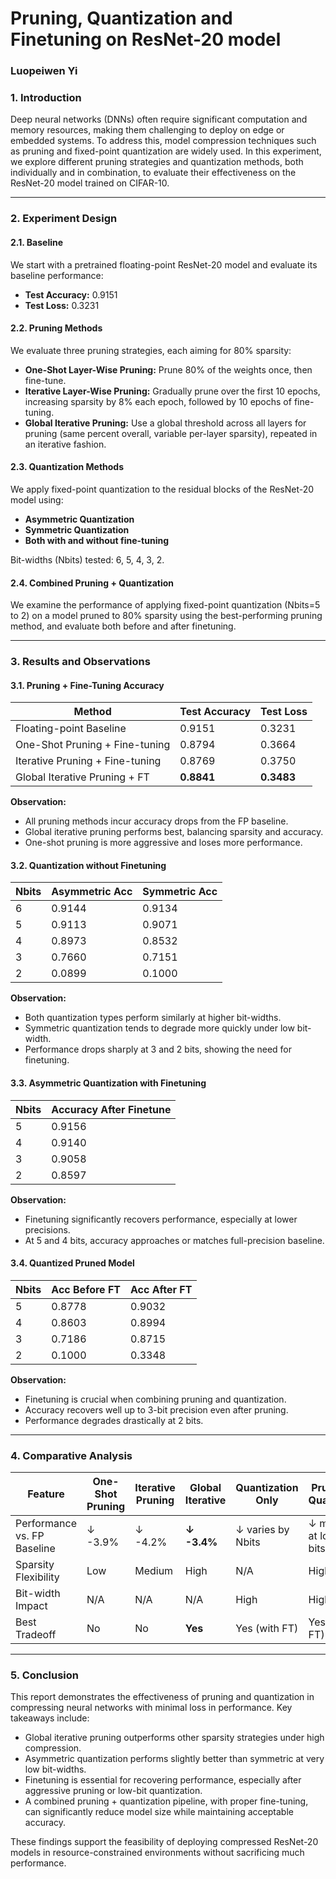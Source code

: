 # Pruning, Quantization and Finetuning on ResNet-20 model

### Luopeiwen Yi

### 1. Introduction
Deep neural networks (DNNs) often require significant computation and memory resources, making them challenging to deploy on edge or embedded systems. To address this, model compression techniques such as pruning and fixed-point quantization are widely used. In this experiment, we explore different pruning strategies and quantization methods, both individually and in combination, to evaluate their effectiveness on the ResNet-20 model trained on CIFAR-10.

---

### 2. Experiment Design

#### 2.1. Baseline
We start with a pretrained floating-point ResNet-20 model and evaluate its baseline performance:
- **Test Accuracy:** 0.9151
- **Test Loss:** 0.3231

#### 2.2. Pruning Methods
We evaluate three pruning strategies, each aiming for 80% sparsity:
- **One-Shot Layer-Wise Pruning:** Prune 80% of the weights once, then fine-tune.
- **Iterative Layer-Wise Pruning:** Gradually prune over the first 10 epochs, increasing sparsity by 8% each epoch, followed by 10 epochs of fine-tuning.
- **Global Iterative Pruning:** Use a global threshold across all layers for pruning (same percent overall, variable per-layer sparsity), repeated in an iterative fashion.

#### 2.3. Quantization Methods
We apply fixed-point quantization to the residual blocks of the ResNet-20 model using:
- **Asymmetric Quantization**
- **Symmetric Quantization**
- **Both with and without fine-tuning**

Bit-widths (Nbits) tested: 6, 5, 4, 3, 2.

#### 2.4. Combined Pruning + Quantization
We examine the performance of applying fixed-point quantization (Nbits=5 to 2) on a model pruned to 80% sparsity using the best-performing pruning method, and evaluate both before and after finetuning.

---

### 3. Results and Observations

#### 3.1. Pruning + Fine-Tuning Accuracy
| Method                           | Test Accuracy | Test Loss |
|----------------------------------|----------------|------------|
| Floating-point Baseline          | 0.9151         | 0.3231     |
| One-Shot Pruning + Fine-tuning   | 0.8794         | 0.3664     |
| Iterative Pruning + Fine-tuning  | 0.8769         | 0.3750     |
| Global Iterative Pruning + FT    | **0.8841**     | **0.3483** |

**Observation:**
- All pruning methods incur accuracy drops from the FP baseline.
- Global iterative pruning performs best, balancing sparsity and accuracy.
- One-shot pruning is more aggressive and loses more performance.

#### 3.2. Quantization without Finetuning
| Nbits | Asymmetric Acc | Symmetric Acc |
|-------|----------------|----------------|
| 6     | 0.9144         | 0.9134         |
| 5     | 0.9113         | 0.9071         |
| 4     | 0.8973         | 0.8532         |
| 3     | 0.7660         | 0.7151         |
| 2     | 0.0899         | 0.1000         |

**Observation:**
- Both quantization types perform similarly at higher bit-widths.
- Symmetric quantization tends to degrade more quickly under low bit-width.
- Performance drops sharply at 3 and 2 bits, showing the need for finetuning.

#### 3.3. Asymmetric Quantization with Finetuning
| Nbits | Accuracy After Finetune |
|-------|--------------------------|
| 5     | 0.9156                   |
| 4     | 0.9140                   |
| 3     | 0.9058                   |
| 2     | 0.8597                   |

**Observation:**
- Finetuning significantly recovers performance, especially at lower precisions.
- At 5 and 4 bits, accuracy approaches or matches full-precision baseline.

#### 3.4. Quantized Pruned Model
| Nbits | Acc Before FT | Acc After FT |
|-------|---------------|---------------|
| 5     | 0.8778        | 0.9032        |
| 4     | 0.8603        | 0.8994        |
| 3     | 0.7186        | 0.8715        |
| 2     | 0.1000        | 0.3348        |

**Observation:**
- Finetuning is crucial when combining pruning and quantization.
- Accuracy recovers well up to 3-bit precision even after pruning.
- Performance degrades drastically at 2 bits.

---

### 4. Comparative Analysis

| Feature                      | One-Shot Pruning | Iterative Pruning | Global Iterative | Quantization Only | Prune + Quantize |
|-----------------------------|------------------|-------------------|------------------|-------------------|------------------|
| Performance vs. FP Baseline | ↓ -3.9%        | ↓ -4.2%         | **↓ -3.4%**     | ↓ varies by Nbits | ↓ more at low bits |
| Sparsity Flexibility        | Low              | Medium            | High             | N/A               | High             |
| Bit-width Impact            | N/A              | N/A               | N/A              | High              | High             |
| Best Tradeoff               | No               | No                | **Yes**          | Yes (with FT)     | Yes (with FT)    |

---

### 5. Conclusion
This report demonstrates the effectiveness of pruning and quantization in compressing neural networks with minimal loss in performance. Key takeaways include:
- Global iterative pruning outperforms other sparsity strategies under high compression.
- Asymmetric quantization performs slightly better than symmetric at very low bit-widths.
- Finetuning is essential for recovering performance, especially after aggressive pruning or low-bit quantization.
- A combined pruning + quantization pipeline, with proper fine-tuning, can significantly reduce model size while maintaining acceptable accuracy.

These findings support the feasibility of deploying compressed ResNet-20 models in resource-constrained environments without sacrificing much performance.
